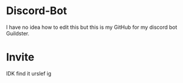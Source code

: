 # Discord-Bot

I have no idea how to edit this but this is my GitHub for my discord bot Guildster.

# Invite

IDK find it urslef ig
